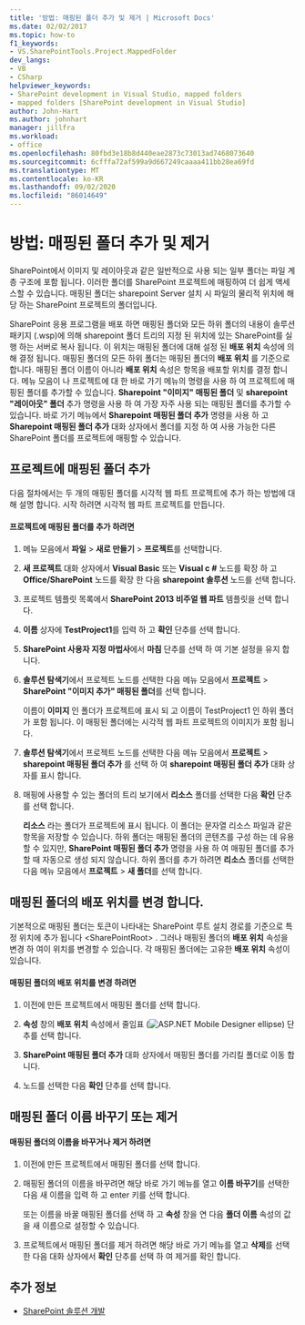 ```yaml
---
title: '방법: 매핑된 폴더 추가 및 제거 | Microsoft Docs'
ms.date: 02/02/2017
ms.topic: how-to
f1_keywords:
- VS.SharePointTools.Project.MappedFolder
dev_langs:
- VB
- CSharp
helpviewer_keywords:
- SharePoint development in Visual Studio, mapped folders
- mapped folders [SharePoint development in Visual Studio]
author: John-Hart
ms.author: johnhart
manager: jillfra
ms.workload:
- office
ms.openlocfilehash: 80fbd3e18b8d440eae2873c73013ad7468073640
ms.sourcegitcommit: 6cfffa72af599a9d667249caaaa411bb28ea69fd
ms.translationtype: MT
ms.contentlocale: ko-KR
ms.lasthandoff: 09/02/2020
ms.locfileid: "86014649"
---
```

# <a name="how-to-add-and-remove-mapped-folders"></a>방법: 매핑된 폴더 추가 및 제거
  SharePoint에서 이미지 및 레이아웃과 같은 일반적으로 사용 되는 일부 폴더는 파일 계층 구조에 포함 됩니다. 이러한 폴더를 SharePoint 프로젝트에 매핑하여 더 쉽게 액세스할 수 있습니다. 매핑된 폴더는 sharepoint Server 설치 시 파일의 물리적 위치에 해당 하는 SharePoint 프로젝트의 폴더입니다.

 SharePoint 응용 프로그램을 배포 하면 매핑된 폴더와 모든 하위 폴더의 내용이 솔루션 패키지 (.wsp)에 의해 sharepoint 폴더 트리의 지정 된 위치에 있는 SharePoint를 실행 하는 서버로 복사 됩니다. 이 위치는 매핑된 폴더에 대해 설정 된 **배포 위치** 속성에 의해 결정 됩니다. 매핑된 폴더의 모든 하위 폴더는 매핑된 폴더의 **배포 위치** 를 기준으로 합니다. 매핑된 폴더 이름이 아니라 **배포 위치** 속성은 항목을 배포할 위치를 결정 합니다.
메뉴 모음이 나 프로젝트에 대 한 바로 가기 메뉴의 명령을 사용 하 여 프로젝트에 매핑된 폴더를 추가할 수 있습니다. **Sharepoint "이미지" 매핑된 폴더** 및 **sharepoint "레이아웃" 폴더** 추가 명령을 사용 하 여 가장 자주 사용 되는 매핑된 폴더를 추가할 수 있습니다. 바로 가기 메뉴에서 **Sharepoint 매핑된 폴더 추가** 명령을 사용 하 고 **Sharepoint 매핑된 폴더 추가** 대화 상자에서 폴더를 지정 하 여 사용 가능한 다른 SharePoint 폴더를 프로젝트에 매핑할 수 있습니다.

## <a name="add-mapped-folders-to-a-project"></a>프로젝트에 매핑된 폴더 추가
 다음 절차에서는 두 개의 매핑된 폴더를 시각적 웹 파트 프로젝트에 추가 하는 방법에 대해 설명 합니다. 시작 하려면 시각적 웹 파트 프로젝트를 만듭니다.

#### <a name="to-add-mapped-folders-to-a-project"></a>프로젝트에 매핑된 폴더를 추가 하려면

1. 메뉴 모음에서 **파일** > **새로 만들기** > **프로젝트**를 선택합니다.

2. **새 프로젝트** 대화 상자에서 **Visual Basic** 또는 **Visual c #** 노드를 확장 하 고 **Office/SharePoint** 노드를 확장 한 다음 **sharepoint 솔루션** 노드를 선택 합니다.

3. 프로젝트 템플릿 목록에서 **SharePoint 2013 비주얼 웹 파트** 템플릿을 선택 합니다.

4. **이름** 상자에 **TestProject1**를 입력 하 고 **확인** 단추를 선택 합니다.

5. **SharePoint 사용자 지정 마법사**에서 **마침** 단추를 선택 하 여 기본 설정을 유지 합니다.

6. **솔루션 탐색기**에서 프로젝트 노드를 선택한 다음 메뉴 모음에서 **프로젝트**  >  **SharePoint "이미지 추가" 매핑된 폴더**를 선택 합니다.

     이름이 **이미지** 인 폴더가 프로젝트에 표시 되 고 이름이 TestProject1 인 하위 폴더가 포함 됩니다. 이 매핑된 폴더에는 시각적 웹 파트 프로젝트의 이미지가 포함 됩니다.

7. **솔루션 탐색기**에서 프로젝트 노드를 선택한 다음 메뉴 모음에서 **프로젝트**  >  **sharepoint 매핑된 폴더 추가** 를 선택 하 여 **sharepoint 매핑된 폴더 추가** 대화 상자를 표시 합니다.

8. 매핑에 사용할 수 있는 폴더의 트리 보기에서 **리소스** 폴더를 선택한 다음 **확인** 단추를 선택 합니다.

     **리소스** 라는 폴더가 프로젝트에 표시 됩니다. 이 폴더는 문자열 리소스 파일과 같은 항목을 저장할 수 있습니다. 하위 폴더는 매핑된 폴더의 콘텐츠를 구성 하는 데 유용할 수 있지만, **SharePoint 매핑된 폴더 추가** 명령을 사용 하 여 매핑된 폴더를 추가할 때 자동으로 생성 되지 않습니다. 하위 폴더를 추가 하려면 **리소스** 폴더를 선택한 다음 메뉴 모음에서 **프로젝트**  >  **새 폴더**를 선택 합니다.

## <a name="change-the-deployment-location-of-a-mapped-folder"></a>매핑된 폴더의 배포 위치를 변경 합니다.
 기본적으로 매핑된 폴더는 토큰이 나타내는 SharePoint 루트 설치 경로를 기준으로 특정 위치에 추가 됩니다 \<SharePointRoot> . 그러나 매핑된 폴더의 **배포 위치** 속성을 변경 하 여이 위치를 변경할 수 있습니다. 각 매핑된 폴더에는 고유한 **배포 위치** 속성이 있습니다.

#### <a name="to-change-the-deployment-location-of-a-mapped-folder"></a>매핑된 폴더의 배포 위치를 변경 하려면

1. 이전에 만든 프로젝트에서 매핑된 폴더를 선택 합니다.

2. **속성** 창의 **배포 위치** 속성에서 줄임표 (![ASP.NET Mobile Designer ellipse](../sharepoint/media/mwellipsis.gif "ASP.NET 모바일 디자이너 줄임표")) 단추를 선택 합니다.

3. **SharePoint 매핑된 폴더 추가** 대화 상자에서 매핑된 폴더를 가리킬 폴더로 이동 합니다.

4. 노드를 선택한 다음 **확인** 단추를 선택 합니다.

## <a name="rename-or-remove-mapped-folders"></a>매핑된 폴더 이름 바꾸기 또는 제거

#### <a name="to-rename-or-remove-a-mapped-folder"></a>매핑된 폴더의 이름을 바꾸거나 제거 하려면

1. 이전에 만든 프로젝트에서 매핑된 폴더를 선택 합니다.

2. 매핑된 폴더의 이름을 바꾸려면 해당 바로 가기 메뉴를 열고 **이름 바꾸기**를 선택한 다음 새 이름을 입력 하 고 enter 키를 선택 합니다.

     또는 이름을 바꿀 매핑된 폴더를 선택 하 고 **속성** 창을 연 다음 **폴더 이름** 속성의 값을 새 이름으로 설정할 수 있습니다.

3. 프로젝트에서 매핑된 폴더를 제거 하려면 해당 바로 가기 메뉴를 열고 **삭제**를 선택한 다음 대화 상자에서 **확인** 단추를 선택 하 여 제거를 확인 합니다.

## <a name="see-also"></a>추가 정보
- [SharePoint 솔루션 개발](../sharepoint/developing-sharepoint-solutions.md)
